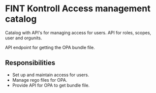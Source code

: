 # FINT Kontroll Access management catalog

Catalog with API's for managing access for users.
API for roles, scopes, user and orgunits.


API endpoint for getting the OPA bundle file.
## Responsibilities
- Set up and maintain access for users.
- Manage rego files for OPA.
- Provide API for OPA to get bundle file.
